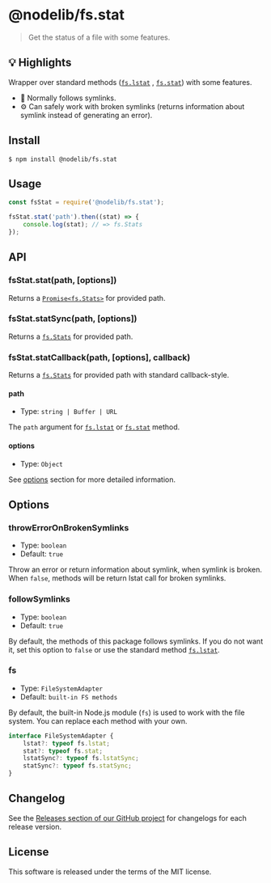 # @nodelib/fs.stat

> Get the status of a file with some features.

## :bulb: Highlights

Wrapper over standard methods ([`fs.lstat`](https://nodejs.org/dist/latest/docs/api/fs.html#fs_fs_lstat_path_callback)
, [`fs.stat`](https://nodejs.org/dist/latest/docs/api/fs.html#fs_fs_stat_path_callback)) with some features.

* :beginner: Normally follows symlinks.
* :gear: Can safely work with broken symlinks (returns information about symlink instead of generating an error).

## Install

```
$ npm install @nodelib/fs.stat
```

## Usage

```js
const fsStat = require('@nodelib/fs.stat');

fsStat.stat('path').then((stat) => {
    console.log(stat); // => fs.Stats
});
```

## API

### fsStat.stat(path, [options])

Returns a [`Promise<fs.Stats>`](https://nodejs.org/dist/latest/docs/api/fs.html#fs_class_fs_stats) for provided path.

### fsStat.statSync(path, [options])

Returns a [`fs.Stats`](https://nodejs.org/dist/latest/docs/api/fs.html#fs_class_fs_stats) for provided path.

### fsStat.statCallback(path, [options], callback)

Returns a [`fs.Stats`](https://nodejs.org/dist/latest/docs/api/fs.html#fs_class_fs_stats) for provided path with
standard callback-style.

#### path

* Type: `string | Buffer | URL`

The `path` argument for [`fs.lstat`](https://nodejs.org/dist/latest/docs/api/fs.html#fs_fs_lstat_path_callback)
or [`fs.stat`](https://nodejs.org/dist/latest/docs/api/fs.html#fs_fs_stat_path_callback) method.

#### options

* Type: `Object`

See [options](#options-1) section for more detailed information.

## Options

### throwErrorOnBrokenSymlinks

* Type: `boolean`
* Default: `true`

Throw an error or return information about symlink, when symlink is broken. When `false`, methods will be return lstat
call for broken symlinks.

### followSymlinks

* Type: `boolean`
* Default: `true`

By default, the methods of this package follows symlinks. If you do not want it, set this option to `false` or use the
standard method [`fs.lstat`](https://nodejs.org/dist/latest/docs/api/fs.html#fs_fs_lstat_path_callback).

### fs

* Type: `FileSystemAdapter`
* Default: `built-in FS methods`

By default, the built-in Node.js module (`fs`) is used to work with the file system. You can replace each method with
your own.

```ts
interface FileSystemAdapter {
	lstat?: typeof fs.lstat;
	stat?: typeof fs.stat;
	lstatSync?: typeof fs.lstatSync;
	statSync?: typeof fs.statSync;
}
```

## Changelog

See the [Releases section of our GitHub project](https://github.com/nodelib/nodelib/releases) for changelogs for each
release version.

## License

This software is released under the terms of the MIT license.
